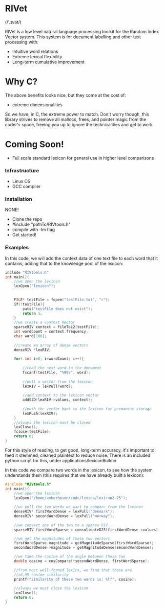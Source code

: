 # RIVet
(/ˈɹɪvət/)

RIVet is a low level natural language processing toolkit for the Random 
Index Vector system.  This system is for document labelling and other 
text processing with:

  - Intuitive word relations 
  - Extreme lexical flexibility
  - Long-term cumulative improvement

# Why C?
The above benefits looks nice, but they come at the cost of: 
- extreme dimensionalities

So we have, in C, the extreme power to match.  Don't worry though, this 
library strives to remove all mallocs, frees, and pointer magic from the 
coder's space, freeing you up to ignore the technicalities and get to 
work
# Coming Soon!

  - Full scale standard lexicon for general use in higher level 
comparisons


### Infrastructure
* Linux OS
* GCC compiler

### Installation

NONE!
* Clone the repo
* #include "pathTo/RIVtools.h"
* compile with -lm flag
* Get started!



### Examples

In this code, we will add the context data of one text file to each word
that it contains, adding that to the knowledge pool of the lexicon:
```C
include "RIVtools.h"
int main(){
	//we open the lexicon
	lexOpen("lexicon");
	
	
	FILE* testFile = fopen("testFile.txt", "r");
	if(!testFile){
		puts("testFile does not exist");
		return 1;
	}	
	//we create a context Vector
	sparseRIV context = fileToL2(testFile);
	int wordCount = context.frequency;
	char word[100];
	
	//create an array of dense vectors
	denseRIV *lexRIV;
	
	for( int i=0; i<wordCount; i++){
		
		//read the next word in the document
		fscanf(testFile, "%99s", word);
		
		//pull a vector from the lexicon
		lexRIV = lexPull(word);
		
		//add context to the lexicon vector
		addS2D(lexRIV->values, context);
		
		//push the vector back to the lexicon for permanent storage
		lexPush(lexRIV);
	}
	//always the lexicon must be closed
	lexClose();
	fclose(testFile);
	return 0;
}

```
For this style of reading, to get good, long-term accuracy, it's important
to feed it stemmed, cleaned plaintext to reduce noise.  There is an included
python script for this, under applications/lexiconBuilder


In this code we compare two words in the lexicon, to see how the system understands them
(this requires that we have already built a lexicon):

```C
#include "RIVtools.h"
int main(){
	//we open the lexicon
	lexOpen("/home/amberhosen/code/lexica/lexicon2-25");
	
	//we pull the two words we want to compare from the lexicon
	denseRIV* firstWordDense = lexPull("denmark");
	denseRIV* secondWordDense = lexPull("norway");
	
	//we convert one of the two to a sparse RIV
	sparseRIV firstWordSparse = consolidateD2S(firstWordDense->values);

	//we get the magnitudes of these two vectors
	firstWordSparse.magnitude = getMagnitudeSparse(firstWordSparse);
	secondWordDense->magnitude = getMagnitudeDense(secondWordDense);

	//we take the cosine of the angle between these two
	double cosine = cosCompare(*secondWordDense, firstWordSparse);
	
	//from most well-formed lexica, we find that these are 
	//>0,99 cosine similarity
	printf("similarity of these two words is: %lf", cosine);
	
	//always we must close the lexicon
	lexClose();
	return 0;
}	
```	
